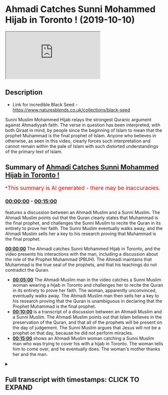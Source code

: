 # Ahmadi Catches Sunni Mohammed Hijab in Toronto ! (2019-10-10)

<iframe loading='lazy' src='https://www.youtube.com/embed/yl2ifwqqOtQ'></iframe>

## Description

- Link for incredible Black Seed - https://www.naturesblends.co.uk/collections/black-seed 

Sunni Muslim Mohammed Hijab relays the strongest Quranic argument against Ahmadiyyah faith. The verse in question has been interpreted, with both Qiraat in mind, by people since the beginning of Islam to mean that the prophet Muhammad is the final prophet of Islam. Anyone who believes in otherwise, as seen in this video, clearly forces such interpretation and cannot remain within the pale of Islam with such distorted understandings of the primary text of Islam.

## Summary of [Ahmadi Catches Sunni Mohammed Hijab in Toronto !](https://www.youtube.com/watch?v=yl2ifwqqOtQ)


*<span style="color:red; font-size:125%">This summary is AI generated - there may be inaccuracies</span>.

### [00:00:00](https://www.youtube.com/watch?v=yl2ifwqqOtQ&t=0) - [00:15:00](https://www.youtube.com/watch?v=yl2ifwqqOtQ&t=900)

 features a discussion between an Ahmadi Muslim and a Sunni Muslim. The Ahmadi Muslim points out that the Quran clearly states that Muhammad is the final prophet, and challenges the Sunni Muslim to recite the Quran in its entirety to prove her faith. The Sunni Muslim eventually walks away, and the Ahmadi Muslim sells her a key to his research proving that Muhammad is the final prophet.

**[00:00:00](https://www.youtube.com/watch?v=yl2ifwqqOtQ&t=0)** The Ahmadi catches Sunni Mohammed Hijab in Toronto, and the video presents his interactions with the man, including a discussion about the role of the Prophet Muhammad (PBUH). The Ahmadi maintains that Muhammad is the true seal of the prophets, and that his teachings do not contradict the Quran.
* **[00:05:00](https://www.youtube.com/watch?v=yl2ifwqqOtQ&t=300)** The Ahmadi Muslim man in the video catches a Sunni Muslim woman wearing a hijab in Toronto and challenges her to recite the Quran in its entirety to prove her faith. The woman, apparently unconvinced, eventually walks away. The Ahmadi Muslim man then sells her a key to his research proving that the Quran is unambiguous in declaring that the Prophet Muhammad is the final prophet.
* **[00:10:00](https://www.youtube.com/watch?v=yl2ifwqqOtQ&t=600)**  is a transcript of a discussion between an Ahmadi Muslim and a Sunni Muslim. The Ahmadi Muslim points out that Islam believes in the preservation of the Quran, and that all of the prophets will be present on the day of judgement. The Sunni Muslim argues that Jesus will not be a prophet on that day, because he did not perform miracles.
* **[00:15:00](https://www.youtube.com/watch?v=yl2ifwqqOtQ&t=900)** shows an Ahmadi Muslim woman catching a Sunni Muslim man who was trying to cover his  with a hijab in Toronto. The woman tells him to come over, and he eventually does. The woman's mother thanks her and the man.

<details><summary><h2>Full transcript with timestamps: CLICK TO EXPAND</h2></summary>

[0:00:00](https://youtu.be/yl2ifwqqOtQ?t=0) Mollie Kuramoto liable catalyzed make  
[0:00:02](https://youtu.be/yl2ifwqqOtQ?t=2) sure that you try these supplements out  
[0:00:05](https://youtu.be/yl2ifwqqOtQ?t=5) there very very good very healthy  
[0:00:07](https://youtu.be/yl2ifwqqOtQ?t=7) natural and you can check the link in  
[0:00:11](https://youtu.be/yl2ifwqqOtQ?t=11) the description box that is nature's  
[0:00:13](https://youtu.be/yl2ifwqqOtQ?t=13) blend black seed oil and they have other  
[0:00:15](https://youtu.be/yl2ifwqqOtQ?t=15) things as well oh yeah a little boy boy  
[0:00:21](https://youtu.be/yl2ifwqqOtQ?t=21) boy hope you enjoy the video so this  
[0:00:25](https://youtu.be/yl2ifwqqOtQ?t=25) first can't be talking about you know  
[0:00:29](https://youtu.be/yl2ifwqqOtQ?t=29) why because the narrative is juices  
[0:00:34](https://youtu.be/yl2ifwqqOtQ?t=34) right he's the second coming of Jesus  
[0:00:39](https://youtu.be/yl2ifwqqOtQ?t=39) this is Jesus in the verse that's  
[0:00:41](https://youtu.be/yl2ifwqqOtQ?t=41) talking there's going to be a prefer  
[0:00:42](https://youtu.be/yl2ifwqqOtQ?t=42) after me called amp so he's the French  
[0:00:45](https://youtu.be/yl2ifwqqOtQ?t=45) in this verse this Jesus Christ is  
[0:00:49](https://youtu.be/yl2ifwqqOtQ?t=49) differentiating between himself and  
[0:00:51](https://youtu.be/yl2ifwqqOtQ?t=51) damnit do you see this point because  
[0:00:55](https://youtu.be/yl2ifwqqOtQ?t=55) Jesus insane embodies Muhammad there's  
[0:00:59](https://youtu.be/yl2ifwqqOtQ?t=59) going to be a prophet after me called  
[0:01:00](https://youtu.be/yl2ifwqqOtQ?t=60) Ahmed and it's not him and it's not a  
[0:01:04](https://youtu.be/yl2ifwqqOtQ?t=64) sir it's a different individual  
[0:01:05](https://youtu.be/yl2ifwqqOtQ?t=65) completely docile said about the  
[0:01:11](https://youtu.be/yl2ifwqqOtQ?t=71) latter-day Messiah right so that's him  
[0:01:15](https://youtu.be/yl2ifwqqOtQ?t=75) but then the moment also prophesied in  
[0:01:17](https://youtu.be/yl2ifwqqOtQ?t=77) the Koran that the latter day Messiah  
[0:01:19](https://youtu.be/yl2ifwqqOtQ?t=79) will come believe it just it's just a  
[0:01:28](https://youtu.be/yl2ifwqqOtQ?t=88) person that that is we believe is Kalam  
[0:01:30](https://youtu.be/yl2ifwqqOtQ?t=90) emit you guys believe it's because era  
[0:01:36](https://youtu.be/yl2ifwqqOtQ?t=96) because he says death right it can be  
[0:01:38](https://youtu.be/yl2ifwqqOtQ?t=98) ISA or again right cuz in the Quran  
[0:01:41](https://youtu.be/yl2ifwqqOtQ?t=101) itself all messengers before the holy  
[0:01:43](https://youtu.be/yl2ifwqqOtQ?t=103) prophet of nine with respect the over  
[0:01:45](https://youtu.be/yl2ifwqqOtQ?t=105) all due respect even if we took even if  
[0:01:48](https://youtu.be/yl2ifwqqOtQ?t=108) we take your interpretation of that  
[0:01:49](https://youtu.be/yl2ifwqqOtQ?t=109) seriously and that Jesus is dead yeah  
[0:01:51](https://youtu.be/yl2ifwqqOtQ?t=111) let's take your interpretation seriously  
[0:01:52](https://youtu.be/yl2ifwqqOtQ?t=112) even if Jesus is dead it doesn't mean  
[0:01:55](https://youtu.be/yl2ifwqqOtQ?t=115) that the person that has to be the next  
[0:01:56](https://youtu.be/yl2ifwqqOtQ?t=116) Messiah is gonna be a map so the result  
[0:02:00](https://youtu.be/yl2ifwqqOtQ?t=120) then we start talking about like the  
[0:02:02](https://youtu.be/yl2ifwqqOtQ?t=122) character ray of the promised Messiah  
[0:02:03](https://youtu.be/yl2ifwqqOtQ?t=123) I'm sorry  
[0:02:05](https://youtu.be/yl2ifwqqOtQ?t=125) because our time with the character and  
[0:02:07](https://youtu.be/yl2ifwqqOtQ?t=127) the signs in the ground that showed that  
[0:02:09](https://youtu.be/yl2ifwqqOtQ?t=129) use ones can give me some idea  
[0:02:11](https://youtu.be/yl2ifwqqOtQ?t=131) truthfulness right but right he's known  
[0:02:16](https://youtu.be/yl2ifwqqOtQ?t=136) as a truthful person right not like the  
[0:02:18](https://youtu.be/yl2ifwqqOtQ?t=138) criteria or somebody to be composite  
[0:02:20](https://youtu.be/yl2ifwqqOtQ?t=140) right which worse are you talking about  
[0:02:22](https://youtu.be/yl2ifwqqOtQ?t=142) I think it's from the Hatice actually  
[0:02:25](https://youtu.be/yl2ifwqqOtQ?t=145) alright so it directly corresponds to  
[0:02:27](https://youtu.be/yl2ifwqqOtQ?t=147) the Quran wreck it doesn't contradict  
[0:02:29](https://youtu.be/yl2ifwqqOtQ?t=149) this I understand what you say you  
[0:02:35](https://youtu.be/yl2ifwqqOtQ?t=155) confuse I understand you look like  
[0:02:37](https://youtu.be/yl2ifwqqOtQ?t=157) you're honest and genuine I'm humble  
[0:02:40](https://youtu.be/yl2ifwqqOtQ?t=160) individual and I respect the fact that  
[0:02:41](https://youtu.be/yl2ifwqqOtQ?t=161) he's taking the time to come and ask me  
[0:02:43](https://youtu.be/yl2ifwqqOtQ?t=163) these questions I really do I'm gonna  
[0:02:45](https://youtu.be/yl2ifwqqOtQ?t=165) give you two or three evidences I think  
[0:02:47](https://youtu.be/yl2ifwqqOtQ?t=167) which means that they don't actually  
[0:02:49](https://youtu.be/yl2ifwqqOtQ?t=169) allow anyone to have any I want you to  
[0:03:15](https://youtu.be/yl2ifwqqOtQ?t=195) come see me by all means come recluses  
[0:03:21](https://youtu.be/yl2ifwqqOtQ?t=201) that's not a problem because I don't  
[0:03:23](https://youtu.be/yl2ifwqqOtQ?t=203) have to give my number to people what's  
[0:03:25](https://youtu.be/yl2ifwqqOtQ?t=205) up with all due respect I've got a lot  
[0:03:26](https://youtu.be/yl2ifwqqOtQ?t=206) of people what Atkins you know but if  
[0:03:28](https://youtu.be/yl2ifwqqOtQ?t=208) someone wants to if someone was to speak  
[0:03:31](https://youtu.be/yl2ifwqqOtQ?t=211) to me I'm gonna be in the conference  
[0:03:32](https://youtu.be/yl2ifwqqOtQ?t=212) tonight so you can come to the  
[0:03:34](https://youtu.be/yl2ifwqqOtQ?t=214) conference he's welcome to the  
[0:03:35](https://youtu.be/yl2ifwqqOtQ?t=215) conference okay and if you want to have  
[0:03:38](https://youtu.be/yl2ifwqqOtQ?t=218) a discussion with me after the  
[0:03:39](https://youtu.be/yl2ifwqqOtQ?t=219) conference  
[0:03:39](https://youtu.be/yl2ifwqqOtQ?t=219) consider this a public and you either go  
[0:03:42](https://youtu.be/yl2ifwqqOtQ?t=222) tell him right yeah cuz yeah I don't  
[0:03:45](https://youtu.be/yl2ifwqqOtQ?t=225) want to waste time with anyone  
[0:03:47](https://youtu.be/yl2ifwqqOtQ?t=227) right we consider this a public  
[0:03:49](https://youtu.be/yl2ifwqqOtQ?t=229) invitation I'm saying consider a public  
[0:03:56](https://youtu.be/yl2ifwqqOtQ?t=236) invitation okay a public invitation for  
[0:03:59](https://youtu.be/yl2ifwqqOtQ?t=239) you your your friend that you're  
[0:04:01](https://youtu.be/yl2ifwqqOtQ?t=241) considering a scholar yeah he's a  
[0:04:02](https://youtu.be/yl2ifwqqOtQ?t=242) scholar in the Hadees so you know fine  
[0:04:07](https://youtu.be/yl2ifwqqOtQ?t=247) obviously I can't nope it's not about  
[0:04:09](https://youtu.be/yl2ifwqqOtQ?t=249) being you bro finally the true facility  
[0:04:13](https://youtu.be/yl2ifwqqOtQ?t=253) even if I don't approve you right I  
[0:04:14](https://youtu.be/yl2ifwqqOtQ?t=254) couldn't right yeah it's not it's  
[0:04:17](https://youtu.be/yl2ifwqqOtQ?t=257) alright if you had the truth and I  
[0:04:19](https://youtu.be/yl2ifwqqOtQ?t=259) didn't I would not be able to prove you  
[0:04:20](https://youtu.be/yl2ifwqqOtQ?t=260) wrong if I tried to prove to you that  
[0:04:22](https://youtu.be/yl2ifwqqOtQ?t=262) two plus two equals five whatever  
[0:04:24](https://youtu.be/yl2ifwqqOtQ?t=264) however clever I am it's not gonna work  
[0:04:26](https://youtu.be/yl2ifwqqOtQ?t=266) because no one's gonna believe it I  
[0:04:30](https://youtu.be/yl2ifwqqOtQ?t=270) think this is less complicated because  
[0:04:32](https://youtu.be/yl2ifwqqOtQ?t=272) you have a prophet saying let there be a  
[0:04:33](https://youtu.be/yl2ifwqqOtQ?t=273) body there's no prefer to me you have in  
[0:04:36](https://youtu.be/yl2ifwqqOtQ?t=276) the Quran it says Ottoman Navy in that  
[0:04:38](https://youtu.be/yl2ifwqqOtQ?t=278) he's the fine no profit no just so it's  
[0:04:41](https://youtu.be/yl2ifwqqOtQ?t=281) to Christ there's a long time that's to  
[0:04:44](https://youtu.be/yl2ifwqqOtQ?t=284) you there's to your heart I'm a seal and  
[0:04:47](https://youtu.be/yl2ifwqqOtQ?t=287) heart Tim is final seal bro do you know  
[0:04:53](https://youtu.be/yl2ifwqqOtQ?t=293) the phrase oh there's two Korat you can  
[0:04:56](https://youtu.be/yl2ifwqqOtQ?t=296) recite it as hot n and hot Tim hard time  
[0:04:59](https://youtu.be/yl2ifwqqOtQ?t=299) means the seal of the prophets heart Tim  
[0:05:02](https://youtu.be/yl2ifwqqOtQ?t=302) means the final prophet heart it means  
[0:05:04](https://youtu.be/yl2ifwqqOtQ?t=304) your is the final one unless someone  
[0:05:07](https://youtu.be/yl2ifwqqOtQ?t=307) wants to say I don't believe in that  
[0:05:08](https://youtu.be/yl2ifwqqOtQ?t=308) Quran in that case I'll say if that  
[0:05:11](https://youtu.be/yl2ifwqqOtQ?t=311) person says I'm sorry to say because the  
[0:05:13](https://youtu.be/yl2ifwqqOtQ?t=313) Quran says if I taught me no know about  
[0:05:15](https://youtu.be/yl2ifwqqOtQ?t=315) leaky tabby or check for an IV Bob do  
[0:05:17](https://youtu.be/yl2ifwqqOtQ?t=317) you believe in Plus of the book and  
[0:05:18](https://youtu.be/yl2ifwqqOtQ?t=318) disbelieve in parts of the book so you  
[0:05:20](https://youtu.be/yl2ifwqqOtQ?t=320) believe in it when it's in line with  
[0:05:22](https://youtu.be/yl2ifwqqOtQ?t=322) your with what scholars say and you just  
[0:05:25](https://youtu.be/yl2ifwqqOtQ?t=325) believe in it when it's more in line  
[0:05:26](https://youtu.be/yl2ifwqqOtQ?t=326) with and that's what the Quran says it  
[0:05:28](https://youtu.be/yl2ifwqqOtQ?t=328) Taliban al bab has been duly level mercy  
[0:05:31](https://youtu.be/yl2ifwqqOtQ?t=331) happy no Maryam Allah since that they've  
[0:05:33](https://youtu.be/yl2ifwqqOtQ?t=333) taken the rabbi's in the priests as God  
[0:05:35](https://youtu.be/yl2ifwqqOtQ?t=335) to precise a lot and I said no Maria so  
[0:05:38](https://youtu.be/yl2ifwqqOtQ?t=338) as far as not to fall into that category  
[0:05:40](https://youtu.be/yl2ifwqqOtQ?t=340) of people and then I'd even had him who  
[0:05:45](https://youtu.be/yl2ifwqqOtQ?t=345) who was an extra Sein  
[0:05:47](https://youtu.be/yl2ifwqqOtQ?t=347) he said we didn't used to take her who  
[0:05:49](https://youtu.be/yl2ifwqqOtQ?t=349) didn't used to say Carabas amongst as  
[0:05:51](https://youtu.be/yl2ifwqqOtQ?t=351) gods besides God then the Prophet said  
[0:05:53](https://youtu.be/yl2ifwqqOtQ?t=353) to him did they not make Hallel what  
[0:05:55](https://youtu.be/yl2ifwqqOtQ?t=355) alarm it's Haram and make her a llama  
[0:05:58](https://youtu.be/yl2ifwqqOtQ?t=358) Talon and they said he said yeah so the  
[0:06:00](https://youtu.be/yl2ifwqqOtQ?t=360) point is is that you've all got to be  
[0:06:01](https://youtu.be/yl2ifwqqOtQ?t=361) clear we speaking to Christians with a  
[0:06:03](https://youtu.be/yl2ifwqqOtQ?t=363) look for example truly is not mentioned  
[0:06:05](https://youtu.be/yl2ifwqqOtQ?t=365) in your Bible co-equal co-channel  
[0:06:08](https://youtu.be/yl2ifwqqOtQ?t=368) persons of the Trinity you know this was  
[0:06:10](https://youtu.be/yl2ifwqqOtQ?t=370) the development that came 300 years  
[0:06:12](https://youtu.be/yl2ifwqqOtQ?t=372) after which they show us something  
[0:06:13](https://youtu.be/yl2ifwqqOtQ?t=373) concrete within your own unpreserved  
[0:06:15](https://youtu.be/yl2ifwqqOtQ?t=375) texts we're saying we're even better  
[0:06:17](https://youtu.be/yl2ifwqqOtQ?t=377) than look we have the same preserved  
[0:06:19](https://youtu.be/yl2ifwqqOtQ?t=379) text look ucky me and you have preserved  
[0:06:21](https://youtu.be/yl2ifwqqOtQ?t=381) text they don't have preserved text  
[0:06:24](https://youtu.be/yl2ifwqqOtQ?t=384) we agree with the anus Allah we have a  
[0:06:26](https://youtu.be/yl2ifwqqOtQ?t=386) perfect it's a perfect book and is  
[0:06:28](https://youtu.be/yl2ifwqqOtQ?t=388) preserved no one can say this verse is  
[0:06:29](https://youtu.be/yl2ifwqqOtQ?t=389) not meant to be recited like that if I  
[0:06:31](https://youtu.be/yl2ifwqqOtQ?t=391) say heart him unless why if someone says  
[0:06:35](https://youtu.be/yl2ifwqqOtQ?t=395) yeah so if someone says this there's  
[0:06:38](https://youtu.be/yl2ifwqqOtQ?t=398) only two you can't have a different  
[0:06:40](https://youtu.be/yl2ifwqqOtQ?t=400) interpretation I'm saying this I'm  
[0:06:42](https://youtu.be/yl2ifwqqOtQ?t=402) saying that if this are these are the  
[0:06:44](https://youtu.be/yl2ifwqqOtQ?t=404) two only ways to reciting at verse 10  
[0:06:47](https://youtu.be/yl2ifwqqOtQ?t=407) and hurt him  
[0:06:48](https://youtu.be/yl2ifwqqOtQ?t=408) yeah hard time means the seal you're  
[0:06:50](https://youtu.be/yl2ifwqqOtQ?t=410) right I agree with you  
[0:06:51](https://youtu.be/yl2ifwqqOtQ?t=411) ha Tim means their final like for  
[0:06:56](https://youtu.be/yl2ifwqqOtQ?t=416) example you can recite you know malakoma  
[0:06:58](https://youtu.be/yl2ifwqqOtQ?t=418) dean malakoma team is the owner of the  
[0:07:00](https://youtu.be/yl2ifwqqOtQ?t=420) day of judgment  
[0:07:01](https://youtu.be/yl2ifwqqOtQ?t=421) Mele Chioma Dean sick one forgot family  
[0:07:11](https://youtu.be/yl2ifwqqOtQ?t=431) this is it malakoma Deen means owner of  
[0:07:13](https://youtu.be/yl2ifwqqOtQ?t=433) the day of judgment Malek Yama team  
[0:07:16](https://youtu.be/yl2ifwqqOtQ?t=436) malakoma team means the king of the day  
[0:07:19](https://youtu.be/yl2ifwqqOtQ?t=439) of judgment now if someone says I don't  
[0:07:21](https://youtu.be/yl2ifwqqOtQ?t=441) believe that Allah is the king of the  
[0:07:22](https://youtu.be/yl2ifwqqOtQ?t=442) day of judgment I don't believe that  
[0:07:25](https://youtu.be/yl2ifwqqOtQ?t=445) I'll say why are you disbelieving in to  
[0:07:27](https://youtu.be/yl2ifwqqOtQ?t=447) us I say Mele kill me Dean I think the  
[0:07:29](https://youtu.be/yl2ifwqqOtQ?t=449) Sony verse from Quran Allah says Allah  
[0:07:31](https://youtu.be/yl2ifwqqOtQ?t=451) is the owner yeah so you believe this is  
[0:07:35](https://youtu.be/yl2ifwqqOtQ?t=455) haunted so hot it is preserved yes you  
[0:07:38](https://youtu.be/yl2ifwqqOtQ?t=458) know you're not gonna say that the word  
[0:07:39](https://youtu.be/yl2ifwqqOtQ?t=459) heart him is unpreserved the one's heart  
[0:07:41](https://youtu.be/yl2ifwqqOtQ?t=461) him and heart and both of them are  
[0:07:42](https://youtu.be/yl2ifwqqOtQ?t=462) preserved Plus Alliance preserve pipe if  
[0:07:45](https://youtu.be/yl2ifwqqOtQ?t=465) if hearten is preserved and the Quran is  
[0:07:47](https://youtu.be/yl2ifwqqOtQ?t=467) preserved  
[0:07:48](https://youtu.be/yl2ifwqqOtQ?t=468) there's only one more thing you can do  
[0:07:50](https://youtu.be/yl2ifwqqOtQ?t=470) now you have to go into the books of the  
[0:07:54](https://youtu.be/yl2ifwqqOtQ?t=474) Arabs the three Arabs the poetry the  
[0:07:58](https://youtu.be/yl2ifwqqOtQ?t=478) power miss Oracle the dictionaries and  
[0:08:01](https://youtu.be/yl2ifwqqOtQ?t=481) find me anyone that says heart him does  
[0:08:04](https://youtu.be/yl2ifwqqOtQ?t=484) not mean the final if you find that  
[0:08:06](https://youtu.be/yl2ifwqqOtQ?t=486) allow shake your hand and agree with you  
[0:08:08](https://youtu.be/yl2ifwqqOtQ?t=488) but if you can't find that then we must  
[0:08:10](https://youtu.be/yl2ifwqqOtQ?t=490) agree the Quran is explicit and is  
[0:08:13](https://youtu.be/yl2ifwqqOtQ?t=493) unequivocal and it's unambiguous and is  
[0:08:16](https://youtu.be/yl2ifwqqOtQ?t=496) completely clear in the fact that the  
[0:08:20](https://youtu.be/yl2ifwqqOtQ?t=500) Quran says ha Tim which means the final  
[0:08:24](https://youtu.be/yl2ifwqqOtQ?t=504) not only hot ember hurt him you see the  
[0:08:26](https://youtu.be/yl2ifwqqOtQ?t=506) point here this is a lie it is an  
[0:08:29](https://youtu.be/yl2ifwqqOtQ?t=509) impossible verse to translate the other  
[0:08:31](https://youtu.be/yl2ifwqqOtQ?t=511) way cut him yeah  
[0:08:34](https://youtu.be/yl2ifwqqOtQ?t=514) I'm selling you a key I've done the  
[0:08:36](https://youtu.be/yl2ifwqqOtQ?t=516) research I can't  
[0:08:37](https://youtu.be/yl2ifwqqOtQ?t=517) for to make a mistake do you know how  
[0:08:38](https://youtu.be/yl2ifwqqOtQ?t=518) many people are gonna watch this I can't  
[0:08:40](https://youtu.be/yl2ifwqqOtQ?t=520) afford to make a mistake yeah I've read  
[0:08:44](https://youtu.be/yl2ifwqqOtQ?t=524) yeah I can't right now I can't afford to  
[0:08:47](https://youtu.be/yl2ifwqqOtQ?t=527) make a mistake Hatem means the final and  
[0:08:49](https://youtu.be/yl2ifwqqOtQ?t=529) so if that was not the case they would  
[0:08:52](https://youtu.be/yl2ifwqqOtQ?t=532) be making thousands of videos about me  
[0:08:54](https://youtu.be/yl2ifwqqOtQ?t=534) saying look he doesn't even know Arabic  
[0:08:56](https://youtu.be/yl2ifwqqOtQ?t=536) because Hudson doesn't mean final like  
[0:09:04](https://youtu.be/yl2ifwqqOtQ?t=544) Malik and Malik you have Malik is a  
[0:09:07](https://youtu.be/yl2ifwqqOtQ?t=547) killer of the Quran which means owner  
[0:09:10](https://youtu.be/yl2ifwqqOtQ?t=550) yes yes it's true killer as at the Quran  
[0:09:13](https://youtu.be/yl2ifwqqOtQ?t=553) I'm sure you're aware of this yeah so  
[0:09:15](https://youtu.be/yl2ifwqqOtQ?t=555) you can recite them if you look at the  
[0:09:17](https://youtu.be/yl2ifwqqOtQ?t=557) Quran you can recite for Tom Foreman  
[0:09:18](https://youtu.be/yl2ifwqqOtQ?t=558) alhamdulillah blah I mean I marry Keo it  
[0:09:22](https://youtu.be/yl2ifwqqOtQ?t=562) could be seal of the prophets  
[0:09:25](https://youtu.be/yl2ifwqqOtQ?t=565) look cannot be a contradiction  
[0:09:27](https://youtu.be/yl2ifwqqOtQ?t=567) look yeah when you have a killer like  
[0:09:30](https://youtu.be/yl2ifwqqOtQ?t=570) that if you never be contradictory to  
[0:09:32](https://youtu.be/yl2ifwqqOtQ?t=572) each other that means you're saying this  
[0:09:33](https://youtu.be/yl2ifwqqOtQ?t=573) contradiction the Quran sorry look  
[0:09:35](https://youtu.be/yl2ifwqqOtQ?t=575) there's the point is not preserved or  
[0:09:37](https://youtu.be/yl2ifwqqOtQ?t=577) that is contradicting itself or you try  
[0:09:39](https://youtu.be/yl2ifwqqOtQ?t=579) and bring out some new Arabic some funky  
[0:09:41](https://youtu.be/yl2ifwqqOtQ?t=581) Arabic but in either three cases the  
[0:09:43](https://youtu.be/yl2ifwqqOtQ?t=583) situation is one situation is the Quran  
[0:09:46](https://youtu.be/yl2ifwqqOtQ?t=586) says it's the final prophet and there's  
[0:09:47](https://youtu.be/yl2ifwqqOtQ?t=587) no way of bypassing that unless someone  
[0:09:50](https://youtu.be/yl2ifwqqOtQ?t=590) does some kind of Co for you see what  
[0:09:53](https://youtu.be/yl2ifwqqOtQ?t=593) I'm trying to say you have to say that  
[0:09:55](https://youtu.be/yl2ifwqqOtQ?t=595) the finds are contradicting itself you  
[0:09:56](https://youtu.be/yl2ifwqqOtQ?t=596) have says I'm preserved or you say the  
[0:09:58](https://youtu.be/yl2ifwqqOtQ?t=598) Arabic I've got it completely wrong and  
[0:09:59](https://youtu.be/yl2ifwqqOtQ?t=599) you give me some evidences from the  
[0:10:01](https://youtu.be/yl2ifwqqOtQ?t=601) first 300 pre Islam show me that you get  
[0:10:04](https://youtu.be/yl2ifwqqOtQ?t=604) aunt Alicia dead or the Lockhart's of  
[0:10:06](https://youtu.be/yl2ifwqqOtQ?t=606) the Arabs and tell me that you know give  
[0:10:09](https://youtu.be/yl2ifwqqOtQ?t=609) me some evidence that Hakim doesn't mean  
[0:10:11](https://youtu.be/yl2ifwqqOtQ?t=611) you have to go yeah I'm finish is  
[0:10:14](https://youtu.be/yl2ifwqqOtQ?t=614) anything you want to say to that  
[0:10:16](https://youtu.be/yl2ifwqqOtQ?t=616) do you see does that make sense for it  
[0:10:17](https://youtu.be/yl2ifwqqOtQ?t=617) makes sense but I we have like we like  
[0:10:21](https://youtu.be/yl2ifwqqOtQ?t=621) we have some like Arabic dictionary  
[0:10:23](https://youtu.be/yl2ifwqqOtQ?t=623) right yes we we only seem cotton but you  
[0:10:31](https://youtu.be/yl2ifwqqOtQ?t=631) only believe in the seal of the prophets  
[0:10:33](https://youtu.be/yl2ifwqqOtQ?t=633) like that that's that's the that's the  
[0:10:35](https://youtu.be/yl2ifwqqOtQ?t=635) first the translation the first seal of  
[0:10:37](https://youtu.be/yl2ifwqqOtQ?t=637) the process is find us  
[0:10:38](https://youtu.be/yl2ifwqqOtQ?t=638) even I like are saying that right so I'm  
[0:10:43](https://youtu.be/yl2ifwqqOtQ?t=643) a Muslim right regardless I are you a  
[0:10:45](https://youtu.be/yl2ifwqqOtQ?t=645) Muslim that believes in the preservation  
[0:10:46](https://youtu.be/yl2ifwqqOtQ?t=646) of the Quran yes all right so when I say  
[0:10:49](https://youtu.be/yl2ifwqqOtQ?t=649) if I  
[0:10:49](https://youtu.be/yl2ifwqqOtQ?t=649) I'm reciting the Quran now and I'm in  
[0:10:52](https://youtu.be/yl2ifwqqOtQ?t=652) the prayer and I say Mele Chioma Dean  
[0:10:54](https://youtu.be/yl2ifwqqOtQ?t=654) are you gonna correct me not Malik Malik  
[0:10:59](https://youtu.be/yl2ifwqqOtQ?t=659) Malik means King but it's you know the  
[0:11:03](https://youtu.be/yl2ifwqqOtQ?t=663) son cannot ten ways you can recite the  
[0:11:05](https://youtu.be/yl2ifwqqOtQ?t=665) Quran four of them you can recite them  
[0:11:08](https://youtu.be/yl2ifwqqOtQ?t=668) the word Malik oh now there's six of  
[0:11:10](https://youtu.be/yl2ifwqqOtQ?t=670) them which is actually more you can say  
[0:11:12](https://youtu.be/yl2ifwqqOtQ?t=672) Malik so if I say Malik comedy no they  
[0:11:16](https://youtu.be/yl2ifwqqOtQ?t=676) don't mean the same one means honor and  
[0:11:18](https://youtu.be/yl2ifwqqOtQ?t=678) one means King but we say as Muslims we  
[0:11:20](https://youtu.be/yl2ifwqqOtQ?t=680) believe that Allah is the owner and the  
[0:11:22](https://youtu.be/yl2ifwqqOtQ?t=682) king you can go on our scale in via MIDI  
[0:11:24](https://youtu.be/yl2ifwqqOtQ?t=684) scholars none of them are gonna deny  
[0:11:25](https://youtu.be/yl2ifwqqOtQ?t=685) that Allah is the owner and the king  
[0:11:26](https://youtu.be/yl2ifwqqOtQ?t=686) because as far as I know they don't deny  
[0:11:28](https://youtu.be/yl2ifwqqOtQ?t=688) the Quran they don't deny the  
[0:11:29](https://youtu.be/yl2ifwqqOtQ?t=689) preservation of the Quran right and that  
[0:11:31](https://youtu.be/yl2ifwqqOtQ?t=691) they will preserve through the crowds  
[0:11:33](https://youtu.be/yl2ifwqqOtQ?t=693) right let's say that it is true right  
[0:11:35](https://youtu.be/yl2ifwqqOtQ?t=695) yes let's say he's the last prophet but  
[0:11:38](https://youtu.be/yl2ifwqqOtQ?t=698) then you guys now believe that you saw  
[0:11:40](https://youtu.be/yl2ifwqqOtQ?t=700) will come down remember he's not a  
[0:11:42](https://youtu.be/yl2ifwqqOtQ?t=702) prophet or are you guys gonna strip them  
[0:11:44](https://youtu.be/yl2ifwqqOtQ?t=704) away of prophet he's gonna come back  
[0:11:47](https://youtu.be/yl2ifwqqOtQ?t=707) when he comes back like all the prophets  
[0:11:49](https://youtu.be/yl2ifwqqOtQ?t=709) the beginning brother all the prophets  
[0:11:51](https://youtu.be/yl2ifwqqOtQ?t=711) America it's not just I say no one makes  
[0:11:55](https://youtu.be/yl2ifwqqOtQ?t=715) a distinction look the day of judgment  
[0:11:58](https://youtu.be/yl2ifwqqOtQ?t=718) is as real as this world all of the  
[0:12:01](https://youtu.be/yl2ifwqqOtQ?t=721) prophets are going to be raised on the  
[0:12:02](https://youtu.be/yl2ifwqqOtQ?t=722) day of judgment do you agree alright so  
[0:12:05](https://youtu.be/yl2ifwqqOtQ?t=725) when they come back are they gonna come  
[0:12:06](https://youtu.be/yl2ifwqqOtQ?t=726) back as prophets ah  
[0:12:08](https://youtu.be/yl2ifwqqOtQ?t=728) now if they come back as prophets or do  
[0:12:10](https://youtu.be/yl2ifwqqOtQ?t=730) you believe there's going to be prophesy  
[0:12:15](https://youtu.be/yl2ifwqqOtQ?t=735) their functionality as a prophet as a  
[0:12:18](https://youtu.be/yl2ifwqqOtQ?t=738) law giver as someone who has been  
[0:12:20](https://youtu.be/yl2ifwqqOtQ?t=740) receiving wahi to guide the people that  
[0:12:23](https://youtu.be/yl2ifwqqOtQ?t=743) has come to a cessation at their death  
[0:12:28](https://youtu.be/yl2ifwqqOtQ?t=748) I'm given example it doesn't have to be  
[0:12:30](https://youtu.be/yl2ifwqqOtQ?t=750) right and there's difference between  
[0:12:31](https://youtu.be/yl2ifwqqOtQ?t=751) between what is the difference maybe and  
[0:12:35](https://youtu.be/yl2ifwqqOtQ?t=755) so the point I'm making to you is this  
[0:12:37](https://youtu.be/yl2ifwqqOtQ?t=757) is that the argument falls on his face  
[0:12:39](https://youtu.be/yl2ifwqqOtQ?t=759) when we talk about okay he's going to  
[0:12:40](https://youtu.be/yl2ifwqqOtQ?t=760) come back well all of the professor's  
[0:12:42](https://youtu.be/yl2ifwqqOtQ?t=762) will come back even worse than this okay  
[0:12:44](https://youtu.be/yl2ifwqqOtQ?t=764) you will be less knowledge Alistair all  
[0:12:47](https://youtu.be/yl2ifwqqOtQ?t=767) Miraj when the prof  
[0:12:49](https://youtu.be/yl2ifwqqOtQ?t=769) actually believe insufficient I  
[0:12:51](https://youtu.be/yl2ifwqqOtQ?t=771) understand fine let's move on but the  
[0:12:54](https://youtu.be/yl2ifwqqOtQ?t=774) point is on the day of judgment on the  
[0:12:56](https://youtu.be/yl2ifwqqOtQ?t=776) day of judgment it's as simple as this  
[0:12:58](https://youtu.be/yl2ifwqqOtQ?t=778) we believe all the prophets are going to  
[0:13:00](https://youtu.be/yl2ifwqqOtQ?t=780) be there  
[0:13:00](https://youtu.be/yl2ifwqqOtQ?t=780) now you asked it asking me well Jesus  
[0:13:04](https://youtu.be/yl2ifwqqOtQ?t=784) will his thing is his placement as a  
[0:13:08](https://youtu.be/yl2ifwqqOtQ?t=788) prophet be stripped away from I'll ask  
[0:13:10](https://youtu.be/yl2ifwqqOtQ?t=790) you the same question all of those  
[0:13:11](https://youtu.be/yl2ifwqqOtQ?t=791) people are going to be prophets but  
[0:13:13](https://youtu.be/yl2ifwqqOtQ?t=793) their functionality yes  
[0:13:16](https://youtu.be/yl2ifwqqOtQ?t=796) well not who's gonna be the leader of  
[0:13:17](https://youtu.be/yl2ifwqqOtQ?t=797) them Mohamed Salah son I was laughing  
[0:13:20](https://youtu.be/yl2ifwqqOtQ?t=800) but is it Mohamed Salah I said I was  
[0:13:23](https://youtu.be/yl2ifwqqOtQ?t=803) gonna do so file and Cobra and so-and-so  
[0:13:24](https://youtu.be/yl2ifwqqOtQ?t=804) fry the point is not about this is about  
[0:13:30](https://youtu.be/yl2ifwqqOtQ?t=810) chronology you're saying to me because  
[0:13:33](https://youtu.be/yl2ifwqqOtQ?t=813) you're saying this is the only argument  
[0:13:35](https://youtu.be/yl2ifwqqOtQ?t=815) you really have now touching on straws  
[0:13:36](https://youtu.be/yl2ifwqqOtQ?t=816) you left you're saying that look do you  
[0:13:39](https://youtu.be/yl2ifwqqOtQ?t=819) guys believe in a second coming of Jesus  
[0:13:41](https://youtu.be/yl2ifwqqOtQ?t=821) now that must that must mean necessarily  
[0:13:42](https://youtu.be/yl2ifwqqOtQ?t=822) that there's another professor from  
[0:13:45](https://youtu.be/yl2ifwqqOtQ?t=825) Mohammed well I'm saying we believe that  
[0:13:47](https://youtu.be/yl2ifwqqOtQ?t=827) all of the profitable Mohammed in the  
[0:13:49](https://youtu.be/yl2ifwqqOtQ?t=829) day of judgment Mohammed is gonna come  
[0:13:50](https://youtu.be/yl2ifwqqOtQ?t=830) back as well then if all of them are  
[0:13:55](https://youtu.be/yl2ifwqqOtQ?t=835) gonna come back they're gonna come back  
[0:14:01](https://youtu.be/yl2ifwqqOtQ?t=841) in a different capacity because I'll  
[0:14:03](https://youtu.be/yl2ifwqqOtQ?t=843) assess you for the word Nabi it means  
[0:14:05](https://youtu.be/yl2ifwqqOtQ?t=845) you you know being given news or  
[0:14:07](https://youtu.be/yl2ifwqqOtQ?t=847) something yeah you've been given news  
[0:14:09](https://youtu.be/yl2ifwqqOtQ?t=849) now they're not coming back to be given  
[0:14:10](https://youtu.be/yl2ifwqqOtQ?t=850) news and then deliver that news they're  
[0:14:12](https://youtu.be/yl2ifwqqOtQ?t=852) coming back to be judged for example or  
[0:14:15](https://youtu.be/yl2ifwqqOtQ?t=855) in the case of Jesus to make a judgement  
[0:14:17](https://youtu.be/yl2ifwqqOtQ?t=857) okay they come back with specified rules  
[0:14:20](https://youtu.be/yl2ifwqqOtQ?t=860) not with the role that they had before  
[0:14:22](https://youtu.be/yl2ifwqqOtQ?t=862) so the point I'm making sure that the  
[0:14:25](https://youtu.be/yl2ifwqqOtQ?t=865) verse see look you have to say it  
[0:14:27](https://youtu.be/yl2ifwqqOtQ?t=867) yourself you and this shows I'm not  
[0:14:30](https://youtu.be/yl2ifwqqOtQ?t=870) saying that it's about you bro I'm  
[0:14:31](https://youtu.be/yl2ifwqqOtQ?t=871) saying it shows you you're willing to  
[0:14:32](https://youtu.be/yl2ifwqqOtQ?t=872) leave all of Islam for Ahmadiyya because  
[0:14:35](https://youtu.be/yl2ifwqqOtQ?t=875) you will intimate the Quran contradicts  
[0:14:37](https://youtu.be/yl2ifwqqOtQ?t=877) itself yeah which would be impossible  
[0:14:39](https://youtu.be/yl2ifwqqOtQ?t=879) unless I said not a godly word in order  
[0:14:42](https://youtu.be/yl2ifwqqOtQ?t=882) to avoid the fact that the verse says  
[0:14:44](https://youtu.be/yl2ifwqqOtQ?t=884) why it says which is it shows you it's  
[0:14:46](https://youtu.be/yl2ifwqqOtQ?t=886) quite disturbing the point I'm making it  
[0:14:49](https://youtu.be/yl2ifwqqOtQ?t=889) to you is very simple right the Quran  
[0:14:51](https://youtu.be/yl2ifwqqOtQ?t=891) says that Prophet Muhammad is the final  
[0:14:54](https://youtu.be/yl2ifwqqOtQ?t=894) prophet ha terminally  
[0:14:55](https://youtu.be/yl2ifwqqOtQ?t=895) let's let it be there yeah that's how it  
[0:15:00](https://youtu.be/yl2ifwqqOtQ?t=900) is  
[0:15:02](https://youtu.be/yl2ifwqqOtQ?t=902) the stethoscope the scholar brother tell  
[0:15:07](https://youtu.be/yl2ifwqqOtQ?t=907) him to come  
[0:15:07](https://youtu.be/yl2ifwqqOtQ?t=907) please mr. saga Koopa come yes it's our  
[0:15:14](https://youtu.be/yl2ifwqqOtQ?t=914) life  
[0:15:15](https://youtu.be/yl2ifwqqOtQ?t=915) all right thank you thank you mom thank  
[0:15:17](https://youtu.be/yl2ifwqqOtQ?t=917) you  
</details>